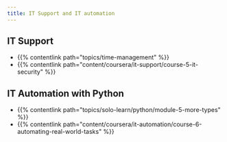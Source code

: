```yaml
---
title: IT Support and IT automation
---
```


## IT Support
- {{% contentlink path="topics/time-management" %}}
- {{% contentlink path="content/coursera/it-support/course-5-it-security" %}}

## IT Automation with Python
- {{% contentlink path="topics/solo-learn/python/module-5-more-types" %}}
- {{% contentlink path="content/coursera/it-automation/course-6-automating-real-world-tasks" %}}
